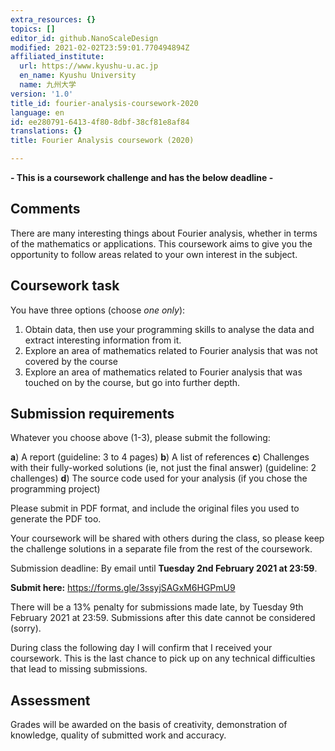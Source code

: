 ```yaml
---
extra_resources: {}
topics: []
editor_id: github.NanoScaleDesign
modified: 2021-02-02T23:59:01.770494894Z
affiliated_institute:
  url: https://www.kyushu-u.ac.jp
  en_name: Kyushu University
  name: 九州大学
version: '1.0'
title_id: fourier-analysis-coursework-2020
language: en
id: ee280791-6413-4f80-8dbf-38cf81e8af84
translations: {}
title: Fourier Analysis coursework (2020)

---
```


**- This is a coursework challenge and has the below deadline -**

## Comments
There are many interesting things about Fourier analysis, whether in terms of the mathematics or applications.
This coursework aims to give you the opportunity to follow areas related to your own interest in the subject.


## Coursework task

You have three options (choose _one only_):

1. Obtain data, then use your programming skills to analyse the data and extract interesting information from it.
2. Explore an area of mathematics related to Fourier analysis that was not covered by the course
3. Explore an area of mathematics related to Fourier analysis that was touched on by the course, but go into further depth.

## Submission requirements

Whatever you choose above (1-3), please submit the following:

**a**) A report (guideline: 3 to 4 pages)
**b**) A list of references
**c**) Challenges with their fully-worked solutions (ie, not just the final answer) (guideline: 2 challenges)
**d**) The source code used for your analysis (if you chose the programming project)

Please submit in PDF format, and include the original files you used to generate the PDF too.

Your coursework will be shared with others during the class, so please keep the challenge solutions in a separate file from the rest of the coursework.

Submission deadline: By email until **Tuesday 2nd February 2021 at 23:59**.

**Submit here:** https://forms.gle/3ssyjSAGxM6HGPmU9

There will be a 13% penalty for submissions made late, by Tuesday 9th February 2021 at 23:59. Submissions after this date cannot be considered (sorry).

During class the following day I will confirm that I received your coursework. This is the last chance to pick up on any technical difficulties that lead to missing submissions.

## Assessment

Grades will be awarded on the basis of creativity, demonstration of knowledge, quality of submitted work and accuracy.